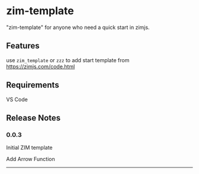 # zim-template

"zim-template" for anyone who need a quick start in zimjs.

## Features

use `zim_template` or `zzz` to add start template from https://zimjs.com/code.html

## Requirements

VS Code

## Release Notes

### 0.0.3

Initial ZIM template

Add Arrow Function

---
